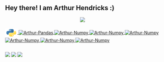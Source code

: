 ## Hey there! I am Arthur Hendricks :)
<div align="center">
  <a href="https://github.com/arthurhendricks">
  <img height="180em" src="https://github-readme-stats.vercel.app/api?username=arthurhendricks&show_icons=true&theme=highcontrast&include_all_commits=true&count_private=true"/>
</div>
<div style="display: inline_block"><br>
  <img align="center" alt="Arthur-Python" height="30" width="40" src="https://raw.githubusercontent.com/devicons/devicon/master/icons/python/python-original.svg">
  <img align="center" alt="Arthur-Pandas" height="30" width="40" src="https://cdn.jsdelivr.net/gh/devicons/devicon/icons/pandas/pandas-original.svg">
  <img align="center" alt="Arthur-Numpy" height="30" width="40"  src="https://cdn.jsdelivr.net/gh/devicons/devicon/icons/numpy/numpy-original.svg">
  <img align="center" alt="Arthur-Numpy" height="30" width="40" src="https://cdn.jsdelivr.net/gh/devicons/devicon/icons/jupyter/jupyter-original-wordmark.svg">
  <img align="center" alt="Arthur-Numpy" height="30" width="40" src="https://cdn.jsdelivr.net/gh/devicons/devicon/icons/mysql/mysql-original.svg">
  <img align="center" alt="Arthur-Numpy" height="30" width="40" src="https://cdn.jsdelivr.net/gh/devicons/devicon/icons/tensorflow/tensorflow-original.svg">
  <img align="center" alt="Arthur-Numpy" height="30" width="40" src="https://cdn.jsdelivr.net/gh/devicons/devicon/icons/c/c-original.svg">
  <img align="center" alt="Arthur-Numpy" height="30" width="40" src="https://cdn.jsdelivr.net/gh/devicons/devicon/icons/cplusplus/cplusplus-original.svg">
</div>
  
  ##
 
<div> 
 	<a href = "mailto:arthur.mendes@ee.ufcg.edu.br"><img src="https://img.shields.io/badge/-Gmail-%23333?style=for-the-badge&logo=gmail&logoColor=white" target="_blank"></a>
  <a href="https://www.linkedin.com/in/arthurhendricks" target="_blank"><img src="https://img.shields.io/badge/-LinkedIn-%230077B5?style=for-the-badge&logo=linkedin&logoColor=white" target="_blank"></a> 
 <a href="https://instagram.com/arthurhendricks" target="_blank"><img src="https://img.shields.io/badge/-Instagram-%23E4405F?style=for-the-badge&logo=instagram&logoColor=white" target="_blank"></a>
  
</div>
